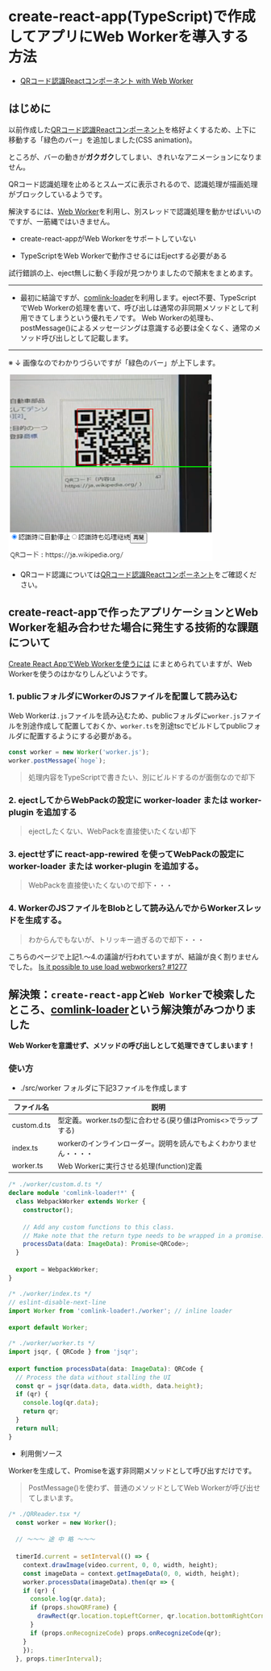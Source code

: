 # create-react-app(TypeScript)で作成してアプリにWeb Workerを導入する方法




* [QRコード認識Reactコンポーネント with Web Worker](https://github.com/murasuke/qr-reader-react-webworker/)

## はじめに

以前作成した[QRコード認識Reactコンポーネント](https://github.com/murasuke/qr-reader-react)を格好よくするため、上下に移動する「緑色のバー」を追加しました(CSS animation)。

ところが、バーの動きが**ガクガク**してしまい、きれいなアニメーションになりません。

QRコード認識処理を止めるとスムーズに表示されるので、認識処理が描画処理がブロックしているようです。

解決するには、[Web Worker](https://developer.mozilla.org/ja/docs/Web/API/Web_Workers_API/Using_web_workers)を利用し、別スレッドで認識処理を動かせばいいのですが、一筋縄ではいきません。

* create-react-appがWeb Workerをサポートしていない

* TypeScriptをWeb Workerで動作させるにはEjectする必要がある

試行錯誤の上、eject無しに動く手段が見つかりましたので顛末をまとめます。

---

* 最初に結論ですが、[comlink-loader](https://github.com/GoogleChromeLabs/comlink-loader)を利用します。eject不要、TypeScriptでWeb Workerの処理を書いて、呼び出しは通常の非同期メソッドとして利用できてしまうという優れモノです。
Web Workerの処理も、postMessage()によるメッセージングは意識する必要は全くなく、通常のメソッド呼び出しとして記載します。

---

※ ↓ 画像なのでわかりづらいですが「緑色のバー」が上下します。

![qr-reader.png](./img/scanbar.png)



* QRコード認識については[QRコード認識Reactコンポーネント](https://github.com/murasuke/qr-reader-react)をご確認ください。


## create-react-appで作ったアプリケーションとWeb Workerを組み合わせた場合に発生する技術的な課題について

[Create React AppでWeb Workerを使うには](https://blog.makotoishida.com/2018/11/create-react-appweb-worker.html) にまとめられていますが、Web Workerを使うのはかなりしんどいようです。

### 1. publicフォルダにWorkerのJSファイルを配置して読み込む

Web Workerは`.js`ファイルを読み込むため、publicフォルダに`worker.js`ファイルを別途作成して配置しておくか、`worker.ts`を別途tscでビルドしてpublicフォルダに配置するようにする必要がある。

```javascript
const worker = new Worker('worker.js');
worker.postMessage(`hoge`);
```

> 処理内容をTypeScriptで書きたい、別にビルドするのが面倒なので却下

### 2. ejectしてからWebPackの設定に worker-loader または worker-plugin を追加する

> ejectしたくない、WebPackを直接使いたくない却下

### 3. ejectせずに react-app-rewired を使ってWebPackの設定に worker-loader または worker-plugin を追加する。

> WebPackを直接使いたくないので却下・・・
### 4. WorkerのJSファイルをBlobとして読み込んでからWorkerスレッドを生成する。

> わからんでもないが、トリッキー過ぎるので却下・・・

こちらのページで上記1.～4.の議論が行われていますが、結論が良く割りませんでした。
[Is it possible to use load webworkers? #1277](https://github.com/facebook/create-react-app/issues/1277)


## 解決策：`create-react-app`と`Web Worker`で検索したところ、[comlink-loader](https://github.com/GoogleChromeLabs/comlink-loader)という解決策がみつかりました

**Web Workerを意識せず、メソッドの呼び出しとして処理できてしまいます！**


### 使い方

* ./src/worker フォルダに下記3ファイルを作成します

| ファイル名 | 説明 | 
|-----------|------------|
|custom.d.ts|型定義。worker.tsの型に合わせる(戻り値はPromis<>でラップする)|
|index.ts|workerのインラインローダー。説明を読んでもよくわかりません・・・・|
|worker.ts|Web Workerに実行させる処理(function)定義|

```typescript
/* ./worker/custom.d.ts */
declare module 'comlink-loader!*' {
  class WebpackWorker extends Worker {
    constructor();

    // Add any custom functions to this class.
    // Make note that the return type needs to be wrapped in a promise.
    processData(data: ImageData): Promise<QRCode>;
  }

  export = WebpackWorker;
}
```

```typescript
/* ./worker/index.ts */
// eslint-disable-next-line
import Worker from 'comlink-loader!./worker'; // inline loader

export default Worker;
```

```typescript
/* ./worker/worker.ts */
import jsqr, { QRCode } from 'jsqr';

export function processData(data: ImageData): QRCode {
  // Process the data without stalling the UI
  const qr = jsqr(data.data, data.width, data.height);
  if (qr) {
    console.log(qr.data);
    return qr;
  }
  return null;
}
```

* 利用側ソース

Workerを生成して、Promiseを返す非同期メソッドとして呼び出すだけです。

> PostMessage()を使わず、普通のメソッドとしてWeb Workerが呼び出せてしまいます。

```typescript
/* ./QRReader.tsx */
  const worker = new Worker();

  // ～～～ 途 中 略 ～～～

  timerId.current = setInterval(() => {
    context.drawImage(video.current, 0, 0, width, height);
    const imageData = context.getImageData(0, 0, width, height);
    worker.processData(imageData).then(qr => {
    if (qr) {
      console.log(qr.data);
      if (props.showQRFrame) {
        drawRect(qr.location.topLeftCorner, qr.location.bottomRightCorner);
      }
      if (props.onRecognizeCode) props.onRecognizeCode(qr);               
    }
    });
  }, props.timerInterval);
```
